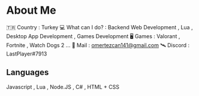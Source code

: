 # About Me

🇹🇷 Country : Turkey
💻 What can I do?  : Backend Web Development , Lua , Desktop App Development , Games Development
🖥️ Games : Valorant , Fortnite , Watch Dogs 2 ...
📧 Mail : omertezcan141@gmail.com
🛰️ Discord : LastPlayer#7913

## Languages

Javascript , Lua , Node.JS , C# , HTML + CSS
